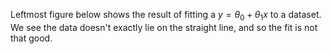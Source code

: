 Leftmost figure below shows the result of fitting a $y=\theta_0+\theta_1x$ to a dataset. We see the data doesn't exactly lie on the straight line, and so the fit is not that good.

